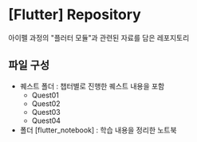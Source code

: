 # [Flutter] Repository
아이펠 과정의 "플러터 모듈"과 관련된 자료를 담은 레포지토리

## 파일 구성
- 퀘스트 폴더 : 챕터별로 진행한 퀘스트 내용을 포함
    - Quest01
    - Quest02
    - Quest03
    - Quest04
- 폴더 [flutter_notebook] : 학습 내용을 정리한 노트북
